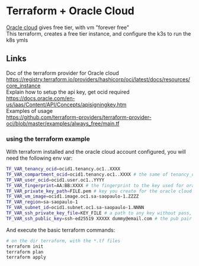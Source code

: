 # Terraform + Oracle Cloud
[Oracle cloud](https://cloud.oracle.com/) gives free tier, with vm "forever free"   
This terraform, creates a free tier instance, and configure the k3s to run the k8s ymls

## Links
Doc of the terraform provider for Oracle cloud    
https://registry.terraform.io/providers/hashicorp/oci/latest/docs/resources/core_instance  
Explain how to setup the api key, get ocid required  
https://docs.oracle.com/en-us/iaas/Content/API/Concepts/apisigningkey.htm   
Examples of usage   
https://github.com/terraform-providers/terraform-provider-oci/blob/master/examples/always_free/main.tf

### using the terraform example
With terraform installed and the oracle cloud account configured, you will need the following env var:
```bash
TF_VAR_tenancy_ocid=ocid1.tenancy.oc1..XXXX
TF_VAR_compartment_ocid=ocid1.tenancy.oc1..XXXX # the same of tenancy_ocid if using the root
TF_VAR_user_ocid=ocid1.user.oc1..YYYY
TF_VAR_fingerprint=AA:BB:XXXX # the fingerprint to the key used for oracle cloud
TF_VAR_private_key_path=FILE.pem # key you create for the oracle cloud api
TF_VAR_vm_image=ocid1.image.oc1.sa-saopaulo-1.ZZZZ
TF_VAR_region=sa-saopaulo-1
TF_VAR_subnet_id=ocid1.subnet.oc1.sa-saopaulo-1.NNNN
TF_VAR_ssh_private_key_file=KEY_FILE # a path to any key without pass, to use to access the instance via ssh
TF_VAR_ssh_public_key=ssh-ed25519 XXXXX dummy@email.com # the pub pair of the private_key_file to use to access the instance, here are the content of file
```

And execute the basic terraform commands:
```bash
# on the dir terraform, with the *.tf files
terraform init
terraform plan
terraform apply
```